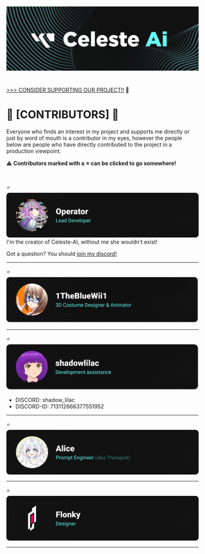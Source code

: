 #
<img src="../informational/resources/logo2.png"/>

#
[>>> CONSIDER SUPPORTING OUR PROJECT!!](../informational/pages/support.md) 💖

# 💼 [CONTRIBUTORS] 💼

Everyone who finds an interest in my project and supports me directly or just by word of mouth is a contributor in my eyes, however the people below are people who have directly contributed to the project in a production viewpoint.

⚠️ **Contributors marked with a ⭐ can be clicked to go somewhere!**

#
⭐
[<img src="../informational/resources/operator.png">](https://twitter.com/REOPERATORR)
I'm the creator of Celeste-AI, without me she wouldn't exist!

Got a question? You should [join my discord!](https://discord.gg/RpqunvvNNF)

---
⭐
[<img src="../informational/resources/thebluewii.png">](https://x.com/1TheBlueWii1)

---
⭐
[<img src="../informational/resources/shadowlilac.png">](https://x.com/shadowlilac_ai)

* DISCORD: shadow_lilac
* DISCORD-ID: 713112666377551952

---
⭐
[<img src="../informational/resources/alice.png">](https://linktr.ee/KissAlice)

---

⭐
[<img src="../informational/resources/flonky.png">](https://flky.dev/)

---